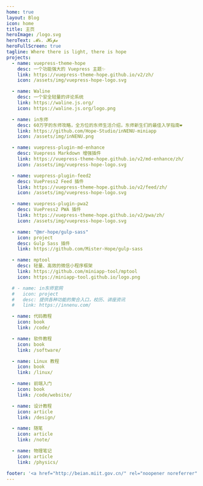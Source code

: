 ```yaml
---
home: true
layout: Blog
icon: home
title: 主页
heroImage: /logo.svg
heroText: 𝓜𝓻. 𝓗𝓸𝓹𝓮
heroFullScreen: true
tagline: Where there is light, there is hope
projects:
  - name: vuepress-theme-hope
    desc: 一个功能强大的 Vuepress 主题✨
    link: https://vuepress-theme-hope.github.io/v2/zh/
    icon: /assets/img/vuepress-hope-logo.svg

  - name: Waline
    desc: 一个安全轻量的评论系统
    link: https://waline.js.org/
    icon: https://waline.js.org/logo.png

  - name: in东师
    desc: 60万字的东师攻略，全方位的东师生活介绍，东师新生们的最佳入学指南❤
    link: https://github.com/Hope-Studio/inNENU-miniapp
    icon: /assets/img/inNENU.png

  - name: vuepress-plugin-md-enhance
    desc: Vuepress Markdown 增强插件
    link: https://vuepress-theme-hope.github.io/v2/md-enhance/zh/
    icon: /assets/img/vuepress-hope-logo.svg

  - name: vuepress-plugin-feed2
    desc: VuePress2 Feed 插件
    link: https://vuepress-theme-hope.github.io/v2/feed/zh/
    icon: /assets/img/vuepress-hope-logo.svg

  - name: vuepress-plugin-pwa2
    desc: VuePress2 PWA 插件
    link: https://vuepress-theme-hope.github.io/v2/pwa/zh/
    icon: /assets/img/vuepress-hope-logo.svg

  - name: "@mr-hope/gulp-sass"
    icon: project
    desc: Gulp Sass 插件
    link: https://github.com/Mister-Hope/gulp-sass

  - name: mptool
    desc: 轻量、高效的微信小程序框架
    link: https://github.com/miniapp-tool/mptool
    icon: https://miniapp-tool.github.io/logo.png

  # - name: in东师官网
  #   icon: project
  #   desc: 提供各种功能的聚合入口，校历、讲座资讯
  #   link: https://innenu.com/

  - name: 代码教程
    icon: book
    link: /code/

  - name: 软件教程
    icon: book
    link: /software/

  - name: Linux 教程
    icon: book
    link: /linux/

  - name: 前端入门
    icon: book
    link: /code/website/

  - name: 设计教程
    icon: article
    link: /design/

  - name: 随笔
    icon: article
    link: /note/

  - name: 物理笔记
    icon: article
    link: /physics/

footer: '<a href="http://beian.miit.gov.cn/" rel="noopener noreferrer" target="_blank">备案号: 辽ICP备18007023号</a> | <a href="/about/site.html">关于网站</a>'
---
```

